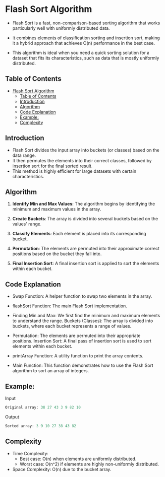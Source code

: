 # Flash Sort Algorithm

- Flash Sort is a fast, non-comparison-based sorting algorithm that works particularly well with uniformly distributed data. 
- It combines elements of classification sorting and insertion sort, making it a hybrid approach that achieves O(n) performance in the best case. 

- This algorithm is ideal when you need a quick sorting solution for a dataset that fits its characteristics, such as data that is mostly uniformly distributed.

## Table of Contents

- [Flash Sort Algorithm](#flash-sort-algorithm)
  - [Table of Contents](#table-of-contents)
  - [Introduction](#introduction)
  - [Algorithm](#algorithm)
  - [Code Explanation](#code-explanation)
  - [Example:](#example)
  - [Complexity](#complexity)

## Introduction

- Flash Sort divides the input array into buckets (or classes) based on the data range. 
- It then permutes the elements into their correct classes, followed by insertion sort for the final sorted result.
- This method is highly efficient for large datasets with certain characteristics.

## Algorithm

1. **Identify Min and Max Values**: The algorithm begins by identifying the minimum and maximum values in the array.
   
2. **Create Buckets**: The array is divided into several buckets based on the values' range.

3. **Classify Elements**: Each element is placed into its corresponding bucket.

4. **Permutation**: The elements are permuted into their approximate correct positions based on the bucket they fall into.

5. **Final Insertion Sort**: A final insertion sort is applied to sort the elements within each bucket.

## Code Explanation

- Swap Function: A helper function to swap two elements in the array.

- flashSort Function: The main Flash Sort implementation.

- Finding Min and Max: We first find the minimum and maximum elements to understand the range.
Buckets (Classes): The array is divided into buckets, where each bucket represents a range of values.

- Permutation: The elements are permuted into their appropriate positions.
Insertion Sort: A final pass of insertion sort is used to sort elements within each bucket.
- printArray Function: A utility function to print the array contents.

- Main Function: This function demonstrates how to use the Flash Sort algorithm to sort an array of integers.


## Example: 

Input 
```cpp
Original array: 38 27 43 3 9 82 10
```

Output
```cpp
Sorted array: 3 9 10 27 38 43 82
```

## Complexity

- Time Complexity:
    - Best case: O(n) when elements are uniformly distributed.
    - Worst case: O(n^2) if elements are highly non-uniformly distributed.
- Space Complexity: O(n) due to the bucket array.